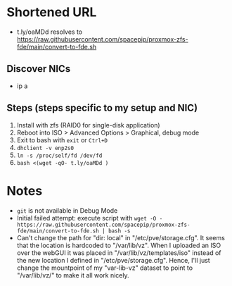 # Shortened URL
- t.ly/oaMDd  resolves to https://raw.githubusercontent.com/spacepip/proxmox-zfs-fde/main/convert-to-fde.sh

## Discover NICs
- ip a

## Steps (steps specific to my setup and NIC)
1. Install with zfs (RAID0 for single-disk application)
2. Reboot into ISO > Advanced Options > Graphical, debug mode
3. Exit to bash with `exit` or `Ctrl+D`
4. `dhclient -v enp2s0`
5. `ln -s /proc/self/fd /dev/fd`
6. `bash <(wget -qO- t.ly/oaMDd )`


# Notes
- `git` is not available in Debug Mode
- Initial failed attempt: execute script with `wget -O - https://raw.githubusercontent.com/spacepip/proxmox-zfs-fde/main/convert-to-fde.sh | bash -s`
- Can't change the path for "dir: local" in "/etc/pve/storage.cfg". It seems that the location is hardcoded to "/var/lib/vz".
When I uploaded an ISO over the webGUI it was placed in "/var/lib/vz/templates/iso" instead of the new location I defined in 
"/etc/pve/storage.cfg". Hence, I'll just change the mountpoint of my "var-lib-vz" dataset to point to "/var/lib/vz/" to make it all 
work nicely.
